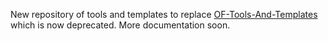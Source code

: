 New repository of tools and templates to replace [OF-Tools-And-Templates](https://github.com/genekogan/OF-tools-and-templates) which is now deprecated. More documentation soon.